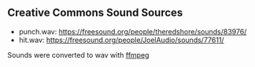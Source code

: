 ## Creative Commons Sound Sources
- punch.wav: https://freesound.org/people/theredshore/sounds/83976/
- hit.wav: https://freesound.org/people/JoelAudio/sounds/77611/

Sounds were converted to wav with [ffmpeg](https://ffmpeg.org/)